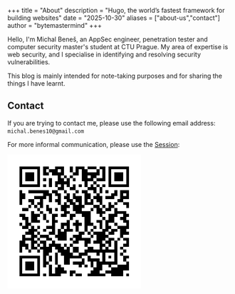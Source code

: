 +++
title = "About"
description = "Hugo, the world’s fastest framework for building websites"
date = "2025-10-30"
aliases = ["about-us","contact"]
author = "bytemastermind"
+++

Hello, I'm Michal Beneš, an AppSec engineer, penetration tester and computer security master's student at CTU Prague. My area of expertise is web security, and I specialise in identifying and resolving security vulnerabilities.

This blog is mainly intended for note-taking purposes and for sharing the things I have learnt.

## Contact

If you are trying to contact me, please use the following email address: `michal.benes10@gmail.com`

For more informal communication, please use the [Session](https://getsession.org/): 

![session-account](qrcode.png)

